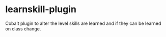 # learnskill-plugin
Cobalt plugin to alter the level skills are learned and if they can be learned on class change.
